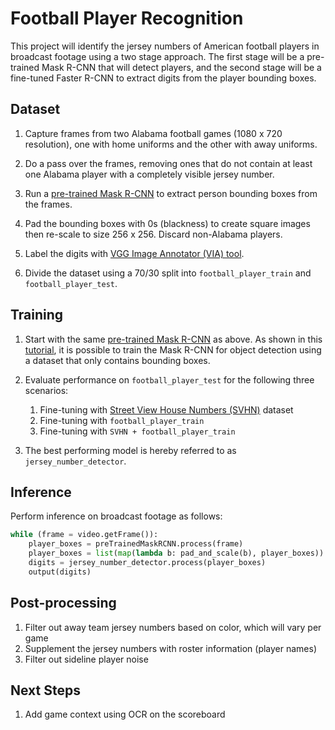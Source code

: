 # Football Player Recognition

This project will identify the jersey numbers of American football players in broadcast footage using a two stage approach. The first stage will be a pre-trained Mask R-CNN that will detect players, and the second stage will be a fine-tuned Faster R-CNN to extract digits from the player bounding boxes.

## Dataset 
1. Capture frames from two Alabama football games (1080 x 720 resolution), one with home uniforms and the other with away uniforms.

1. Do a pass over the frames, removing ones that do not contain at least one Alabama player with a completely visible jersey number.

1. Run a [pre-trained Mask R-CNN](https://github.com/matterport/Mask_RCNN) to extract person bounding boxes from the frames.

1. Pad the bounding boxes with 0s (blackness) to create square images then re-scale to size 256 x 256. Discard non-Alabama players.

1. Label the digits with [VGG Image Annotator (VIA) tool](http://www.robots.ox.ac.uk/~vgg/software/via/).

1. Divide the dataset using a 70/30 split into `football_player_train` and `football_player_test`.

## Training

1. Start with the same [pre-trained Mask R-CNN](https://github.com/matterport/Mask_RCNN) as above. As shown in this [tutorial](https://machinelearningmastery.com/how-to-train-an-object-detection-model-with-keras/), it is possible to train the Mask R-CNN for object detection using a dataset that only contains bounding boxes.

1. Evaluate performance on `football_player_test` for the following three scenarios:
    
    1. Fine-tuning with [Street View House Numbers (SVHN)](http://ufldl.stanford.edu/housenumbers/) dataset
    1. Fine-tuning with `football_player_train`
    1. Fine-tuning with `SVHN + football_player_train` 

3. The best performing model is hereby referred to as `jersey_number_detector`.

## Inference

Perform inference on broadcast footage as follows:

```python
while (frame = video.getFrame()):
    player_boxes = preTrainedMaskRCNN.process(frame)
    player_boxes = list(map(lambda b: pad_and_scale(b), player_boxes)) 
    digits = jersey_number_detector.process(player_boxes)
    output(digits)
```

## Post-processing

1. Filter out away team jersey numbers based on color, which will vary per game
1. Supplement the jersey numbers with roster information (player names)
1. Filter out sideline player noise

## Next Steps

1. Add game context using OCR on the scoreboard